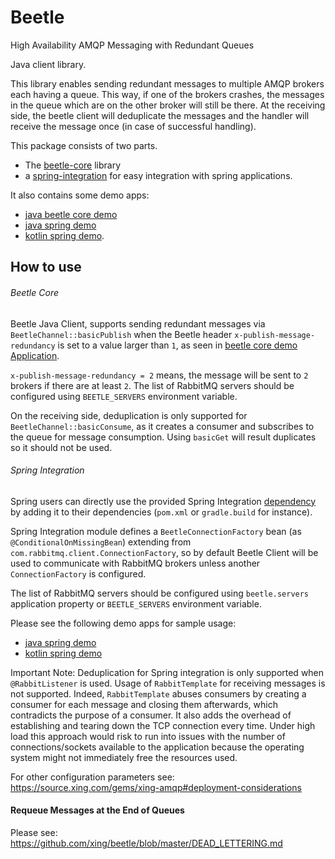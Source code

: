 Beetle
======

High Availability AMQP Messaging with Redundant Queues

Java client library.

This library enables sending redundant messages to multiple AMQP brokers each having a queue.
This way, if one of the brokers crashes, the messages in the queue which are on the other broker will still be there.
At the receiving side, the beetle client will deduplicate the messages and the handler will receive the message once
(in case of successful handling).

This package consists of two parts. 
* The [beetle-core](./beetle-core) library 
* a [spring-integration](./spring-integration) for easy integration with spring applications.

It also contains some demo apps:
* [java beetle core demo](./beetle-core-demo) 
* [java spring demo](./spring-java-demo) 
* [kotlin spring demo](./spring-kotlin-demo).


How to use
----------

###### Beetle Core

Beetle Java Client, supports sending redundant messages via `BeetleChannel::basicPublish` when the Beetle header `x-publish-message-redundancy` is set to a value larger than `1`,
as seen in [beetle core demo Application](./beetle-core-demo/src/main/java/com/xing/beetle/demo/core/Application.java).

`x-publish-message-redundancy = 2` means, the message will be sent to `2` brokers if there are at least `2`. The list of RabbitMQ servers should be configured using `BEETLE_SERVERS` environment variable.

On the receiving side, deduplication is only supported for `BeetleChannel::basicConsume`, as it creates a consumer and subscribes to the queue for message consumption. Using `basicGet` will result
duplicates so it should not be used.

###### Spring Integration

Spring users can directly use the provided Spring Integration [dependency](https://nexus.dc.xing.com/#browse/browse:sysarch-snapshots:com%2Fxing%2Fbeetle) by adding it to their dependencies (`pom.xml` or `gradle.build` for instance).

Spring Integration module defines a `BeetleConnectionFactory` bean (as `@ConditionalOnMissingBean`) extending from `com.rabbitmq.client.ConnectionFactory`, so
by default Beetle Client will be used to communicate with RabbitMQ brokers unless another `ConnectionFactory` is configured.

The list of RabbitMQ servers should be configured using `beetle.servers` application property or `BEETLE_SERVERS` environment variable.

Please see the following demo apps for sample usage: 

* [java spring demo](./spring-java-demo) 
* [kotlin spring demo](./spring-kotlin-demo)

Important Note: Deduplication for Spring integration is only supported when `@RabbitListener` is used. Usage of `RabbitTemplate` for receiving messages is not supported. Indeed, `RabbitTemplate` abuses
consumers by creating a consumer for each message and closing them afterwards, which contradicts the purpose of a consumer. It also adds the overhead of establishing and tearing down the TCP connection every time.
Under high load this approach would risk to run into issues with the number of connections/sockets available to the application because the operating system might not immediately free the resources used.


For other configuration parameters see:
https://source.xing.com/gems/xing-amqp#deployment-considerations

#### Requeue Messages at the End of Queues

Please see: https://github.com/xing/beetle/blob/master/DEAD_LETTERING.md
